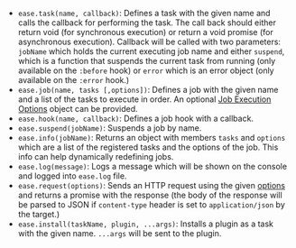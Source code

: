 - `ease.task(name, callback)`: Defines a task with the given name and calls the callback for performing the task. The call back should either return void (for synchronous execution) or return a void promise (for asynchronous execution). Callback will be called with two parameters: `jobName` which holds the current executing job name and either `suspend`, which is a function that suspends the current task from running (only available on the `:before` hook) or `error` which is an error object (only available on the `:error` hook.)
- `ease.job(name, tasks [,options])`: Defines a job with the given name and a list of the tasks to execute in order. An optional [Job Execution Options](#job-execution-options) object can be provided.
- `ease.hook(name, callback)`: Defines a job hook with a callback.
- `ease.suspend(jobName)`: Suspends a job by name.
- `ease.info(jobName)`: Returns an object with members `tasks` and `options` which are a list of the registered tasks and the options of the job. This info can help dynamically redefining jobs.
- `ease.log(message)`: Logs a message which will be shown on the console and logged into `ease.log` file.
- `ease.request(options)`: Sends an HTTP request using the given [options](https://www.npmjs.com/package/request#requestoptions-callback) and returns a promise with the response (the body of the response will be parsed to JSON if `content-type` header is set to `application/json` by the target.)
- `ease.install(taskName, plugin, ...args)`: Installs a plugin as a task with the given name. `...args` will be sent to the plugin.
